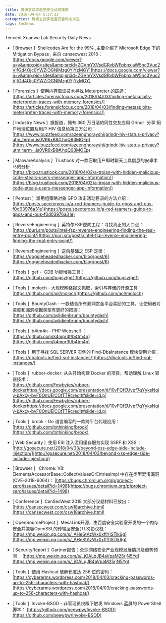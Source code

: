 ```yaml
---
title: 腾讯玄武实验室安全动态推送
date: 2018-04-04 5:37:33
categories: 腾讯玄武实验室安全动态推送
tags: SecNews
---
```


Tencent Xuanwu Lab Security Daily News  
* [ Browser ]  Shellcodes Are for the 99% ,主要介绍了 Microsoft Edge 下的 Mitigation Bypass , 来自 cansecwest 2018：   
[https://docs.google.com/viewer?a=v&amp;pid=sites&amp;srcid=ZGVmYXVsdGRvbWFpbnxiaW5nc3Vuc2VjfGd4Ojc0YWZlOGNlMzg0YjYzMGY](https://docs.google.com/viewer?a=v&amp;pid=sites&amp;srcid=ZGVmYXVsdGRvbWFpbnxiaW5nc3Vuc2VjfGd4Ojc0YWZlOGNlMzg0YjYzMGY)  

* [ Forensics ]  使用内存取证技术寻找 Meterpreter 的踪迹：   
[https://articles.forensicfocus.com/2018/04/03/finding-metasploits-meterpreter-traces-with-memory-forensics/](https://articles.forensicfocus.com/2018/04/03/finding-metasploits-meterpreter-traces-with-memory-forensics/)  

* [ Industry News ]  据报道，拥有 360 万日活的同性交友应用 Grindr '分享'用户地理位置及用户 HIV 信息给第三方公司：   
[https://www.buzzfeed.com/azeenghorayshi/grindr-hiv-status-privacy?utm_term=.is0VR6xB8#.hqQ93MOEp](https://www.buzzfeed.com/azeenghorayshi/grindr-hiv-status-privacy?utm_term=.is0VR6xB8#.hqQ93MOEp)  

* [ MalwareAnalysis ]  Trustlook 对一款窃取用户即时聊天工具信息的安卓木马的分析：   
[https://blog.trustlook.com/2018/04/02/a-trojan-with-hidden-malicious-code-steals-users-messenger-app-information/](https://blog.trustlook.com/2018/04/02/a-trojan-with-hidden-malicious-code-steals-users-messenger-app-information/)  

* [ Pentest ]  滥用组策略对象 GPO 攻击活动目录的方法介绍：   
[https://posts.specterops.io/a-red-teamers-guide-to-gpos-and-ous-f0d03976a31e](https://posts.specterops.io/a-red-teamers-guide-to-gpos-and-ous-f0d03976a31e)  

* [ ReverseEngineering ]  英特尔FSP逆向工程：寻找真正的入口点：   
[https://puri.sm/posts/intel-fsp-reverse-engineering-finding-the-real-entry-point/](https://puri.sm/posts/intel-fsp-reverse-engineering-finding-the-real-entry-point/)  

* [ ReverseEngineering ]  逆向基础之 ESP 定律：   
[https://goggleheadedhacker.com/blog/post/6](https://goggleheadedhacker.com/blog/post/6)  

* [ Tools ]  gef -  GDB 功能增强工具：   
[https://github.com/hugsy/gef](https://github.com/hugsy/gef)  

* [ Tools ]  moloch - 大规模网络报文抓取，索引与存储的开源工具：   
[https://github.com/aol/moloch](https://github.com/aol/moloch)  

* [ Tools ]  BountyDash - 一款结合所有漏洞赏金平台奖励的工具，让使用者对进度和漏洞挖掘类型有更好的把握：   
[https://github.com/avlidienbrunn/bountydash](https://github.com/avlidienbrunn/bountydash)  

* [ Tools ]  b4tm4n - PHP Webshell ：   
[https://github.com/k4mpr3t/b4tm4n](https://github.com/k4mpr3t/b4tm4n)  

* [ Tools ]  用于寻找 SQL SERVER 实例的 Find-DbaInstance 模块使用介绍：   
[https://dbatools.io/find-sql-instances/](https://dbatools.io/find-sql-instances/)  

* [ Tools ]  rubber-docker: 从头开始构建 Docker 的项目，帮助理解 Linux 容器技术：   
[https://github.com/Fewbytes/rubber-dockerhttps://docs.google.com/presentation/d/10vFQfEUvpf7qYyksNqiy-bAxcy-bvF0OnUElCOtTTRc/edit#slide=id.p](https://github.com/Fewbytes/rubber-dockerhttps://docs.google.com/presentation/d/10vFQfEUvpf7qYyksNqiy-bAxcy-bvF0OnUElCOtTTRc/edit#slide=id.p)  

* [ Tools ]  brook - Go 语言编写的一款跨平台代理应用：   
[https://github.com/txthinking/brook](https://github.com/txthinking/brook)  

* [ Web Security ]  使用 ESI 注入滥用缓存服务实现 SSRF 和 XSS ：   
[http://gosecure.net/2018/04/03/beyond-xss-edge-side-include-injection/](http://gosecure.net/2018/04/03/beyond-xss-edge-side-include-injection/)  

* [ Browser ]   Chrome: V8:  ElementsAccessorBase::CollectValuesOrEntriesImpl 中存在类型混淆漏洞(CVE-2018-6064)： 
[https://bugs.chromium.org/p/project-zero/issues/detail?id=1498](https://bugs.chromium.org/p/project-zero/issues/detail?id=1498)  

* [ Conference ]  CanSecWest 2018 大部分议题材料已放出： 
[https://cansecwest.com/csw18archive.html](https://cansecwest.com/csw18archive.html)  

* [ OpenSourceProject ]  MesaLink开源，由百度安全实验室开发的一个内存安全并兼容OpenSSL的传输层安全(TLS)协议栈： 
[https://mp.weixin.qq.com/s/_AHeStAzWx0xftYISTlk6g](https://mp.weixin.qq.com/s/_AHeStAzWx0xftYISTlk6g)  

* [ SecurityReport ]  Gartner报告：全球网络安全产业规模发展情况及趋势预测： 
[https://mp.weixin.qq.com/s/_jOALqJB4aVpaM25rjN5Yg](https://mp.weixin.qq.com/s/_jOALqJB4aVpaM25rjN5Yg)  

* [ Tools ]  使用 Hashcat 破解长度达 256 位的密码： 
[https://cyberarms.wordpress.com/2018/04/03/cracking-passwords-up-to-256-characters-with-hashcat/](https://cyberarms.wordpress.com/2018/04/03/cracking-passwords-up-to-256-characters-with-hashcat/)  

* [ Tools ]  Invoke-BSOD - 非管理员权限下触发 Windows 蓝屏的 PowerShell 脚本： 
[https://github.com/peewpw/Invoke-BSOD](https://github.com/peewpw/Invoke-BSOD)  

